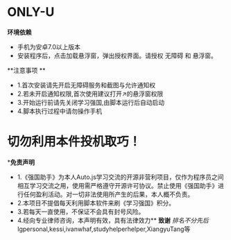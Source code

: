 # ONLY-U
**环境依赖**

- 手机为安卓7.0以上版本
- 安装程序后，点击加载悬浮窗，弹出授权界面。请授权 无障碍 和 悬浮窗。

**注意事项 **
- 1.首次安装请先开启无障碍服务和截图与允许通知权
- 2.若未开启通知权限,首次使用建议打开↗的悬浮窗权限
- 3.开始运行前请先关闭学习强国,由脚本运行后自动启动
- 4.脚本执行过程中请勿操作手机

# 切勿利用本件投机取巧！
***免责声明**
- 1.《强国助手》为本人Auto.js学习交流的开源非营利项目，仅作为程序员之间相互学习交流之用，使用需严格遵守开源许可协议。禁止使用《强国助手》进行任何盈利活动。对一切非法使用所产生的后果，本人概不负责。
- 2.本项目不提倡每天利用脚本软件来刷《学习强国》积分。
- 3.若每天一直使用，不保证不会具有封号风险。
- 4.经向专业律师咨询，本声明有效，具有法律效力**
**致谢**
*排名不分先后*
lgpersonal,kessi,ivanwhaf,studyhelperhelper,XiangyuTang等
